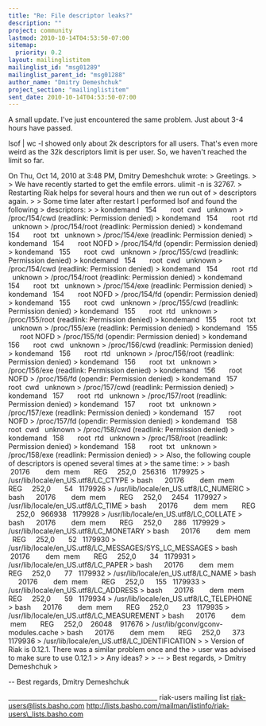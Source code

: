 ```yaml
---
title: "Re: File descriptor leaks?"
description: ""
project: community
lastmod: 2010-10-14T04:53:50-07:00
sitemap:
  priority: 0.2
layout: mailinglistitem
mailinglist_id: "msg01289"
mailinglist_parent_id: "msg01288"
author_name: "Dmitry Demeshchuk"
project_section: "mailinglistitem"
sent_date: 2010-10-14T04:53:50-07:00
---
```



A small update. I've just encountered the same problem. Just about 3-4
hours have passed.

lsof | wc -l showed only about 2k descriptors for all users. That's
even more weird as the 32k descriptors limit is per user. So, we
haven't reached the limit so far.

On Thu, Oct 14, 2010 at 3:48 PM, Dmitry Demeshchuk  wrote:
&gt; Greetings.
&gt;
&gt; We have recently started to get the emfile errors. ulimit -n is 32767.
&gt; Restarting Riak helps for several hours and then we run out of
&gt; descriptors again.
&gt;
&gt; Some time later after restart I performed lsof and found the following
&gt; descriptors:
&gt;
&gt; kondemand   154       root  cwd   unknown
&gt; /proc/154/cwd (readlink: Permission denied)
&gt; kondemand   154       root  rtd   unknown
&gt; /proc/154/root (readlink: Permission denied)
&gt; kondemand   154       root  txt   unknown
&gt; /proc/154/exe (readlink: Permission denied)
&gt; kondemand   154       root NOFD
&gt; /proc/154/fd (opendir: Permission denied)
&gt; kondemand   155       root  cwd   unknown
&gt; /proc/155/cwd (readlink: Permission denied)
&gt; kondemand   154       root  cwd   unknown
&gt; /proc/154/cwd (readlink: Permission denied)
&gt; kondemand   154       root  rtd   unknown
&gt; /proc/154/root (readlink: Permission denied)
&gt; kondemand   154       root  txt   unknown
&gt; /proc/154/exe (readlink: Permission denied)
&gt; kondemand   154       root NOFD
&gt; /proc/154/fd (opendir: Permission denied)
&gt; kondemand   155       root  cwd   unknown
&gt; /proc/155/cwd (readlink: Permission denied)
&gt; kondemand   155       root  rtd   unknown
&gt; /proc/155/root (readlink: Permission denied)
&gt; kondemand   155       root  txt   unknown
&gt; /proc/155/exe (readlink: Permission denied)
&gt; kondemand   155       root NOFD
&gt; /proc/155/fd (opendir: Permission denied)
&gt; kondemand   156       root  cwd   unknown
&gt; /proc/156/cwd (readlink: Permission denied)
&gt; kondemand   156       root  rtd   unknown
&gt; /proc/156/root (readlink: Permission denied)
&gt; kondemand   156       root  txt   unknown
&gt; /proc/156/exe (readlink: Permission denied)
&gt; kondemand   156       root NOFD
&gt; /proc/156/fd (opendir: Permission denied)
&gt; kondemand   157       root  cwd   unknown
&gt; /proc/157/cwd (readlink: Permission denied)
&gt; kondemand   157       root  rtd   unknown
&gt; /proc/157/root (readlink: Permission denied)
&gt; kondemand   157       root  txt   unknown
&gt; /proc/157/exe (readlink: Permission denied)
&gt; kondemand   157       root NOFD
&gt; /proc/157/fd (opendir: Permission denied)
&gt; kondemand   158       root  cwd   unknown
&gt; /proc/158/cwd (readlink: Permission denied)
&gt; kondemand   158       root  rtd   unknown
&gt; /proc/158/root (readlink: Permission denied)
&gt; kondemand   158       root  txt   unknown
&gt; /proc/158/exe (readlink: Permission denied)
&gt;
&gt; Also, the following couple of descriptors is opened several times at
&gt; the same time:
&gt;
&gt; bash      20176        dem  mem       REG     252,0   256316   1179925
&gt; /usr/lib/locale/en\_US.utf8/LC\_CTYPE
&gt; bash      20176        dem  mem       REG     252,0       54   1179926
&gt; /usr/lib/locale/en\_US.utf8/LC\_NUMERIC
&gt; bash      20176        dem  mem       REG     252,0     2454   1179927
&gt; /usr/lib/locale/en\_US.utf8/LC\_TIME
&gt; bash      20176        dem  mem       REG     252,0   966938   1179928
&gt; /usr/lib/locale/en\_US.utf8/LC\_COLLATE
&gt; bash      20176        dem  mem       REG     252,0      286   1179929
&gt; /usr/lib/locale/en\_US.utf8/LC\_MONETARY
&gt; bash      20176        dem  mem       REG     252,0       52   1179930
&gt; /usr/lib/locale/en\_US.utf8/LC\_MESSAGES/SYS\_LC\_MESSAGES
&gt; bash      20176        dem  mem       REG     252,0       34   1179931
&gt; /usr/lib/locale/en\_US.utf8/LC\_PAPER
&gt; bash      20176        dem  mem       REG     252,0       77   1179932
&gt; /usr/lib/locale/en\_US.utf8/LC\_NAME
&gt; bash      20176        dem  mem       REG     252,0      155   1179933
&gt; /usr/lib/locale/en\_US.utf8/LC\_ADDRESS
&gt; bash      20176        dem  mem       REG     252,0       59   1179934
&gt; /usr/lib/locale/en\_US.utf8/LC\_TELEPHONE
&gt; bash      20176        dem  mem       REG     252,0       23   1179935
&gt; /usr/lib/locale/en\_US.utf8/LC\_MEASUREMENT
&gt; bash      20176        dem  mem       REG     252,0    26048    917676
&gt; /usr/lib/gconv/gconv-modules.cache
&gt; bash      20176        dem  mem       REG     252,0      373   1179936
&gt; /usr/lib/locale/en\_US.utf8/LC\_IDENTIFICATION
&gt;
&gt; Version of Riak is 0.12.1. There was a similar problem once and the
&gt; user was advised to make sure to use 0.12.1
&gt;
&gt; Any ideas?
&gt;
&gt; --
&gt; Best regards,
&gt; Dmitry Demeshchuk
&gt;



-- 
Best regards,
Dmitry Demeshchuk

\_\_\_\_\_\_\_\_\_\_\_\_\_\_\_\_\_\_\_\_\_\_\_\_\_\_\_\_\_\_\_\_\_\_\_\_\_\_\_\_\_\_\_\_\_\_\_
riak-users mailing list
riak-users@lists.basho.com
http://lists.basho.com/mailman/listinfo/riak-users\_lists.basho.com

